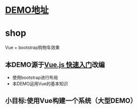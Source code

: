 # [DEMO地址](https://qujinghua.github.io/shop/)
# shop
Vue + bootstrap购物车效果

## 本DEMO源于[Vue.js 快速入门](https://segmentfault.com/a/1190000003968020)改编

- 使用bootstrap进行布局
- 本DEMO运用Vue的基本知识

## 小目标:使用Vue构建一个系统（大型DEMO）
